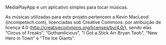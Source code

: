 MediaPlayApp é um aplicativo simples para tocar músicas.

As músicas utilizadas para este projeto pertencem a Kevin MacLeod (incompetech.com), licenciadas sob Creative Commons: por atribuição de licença 4.0 (http://creativecommons.org/licenses/by/4.0/), sendo elas “Circus of Freaks”, “Gothamlicious”, "I Got a Stick Arr Bryan Teoh", "New Hero in Town” e “The Ice Giants”.
